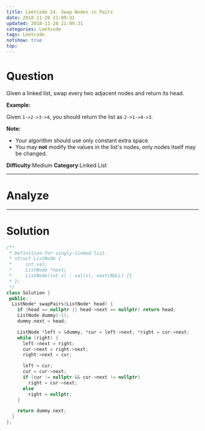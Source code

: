 ```yaml
---
title: Leetcode 24. Swap Nodes in Pairs
date: 2018-11-20 21:09:31
updated: 2018-11-20 21:09:31
categories: Leetcode
tags: Leetcode
notshow: true
top:
---
```


# Question

Given a linked list, swap every two adjacent nodes and return its head.

**Example:**

Given `1->2->3->4`, you should return the list as `2->1->4->3`.

**Note:**

- Your algorithm should use only constant extra space.
- You may  **not**  modify the values in the list's nodes, only nodes itself may be changed.

**Difficulty**:Medium
**Category**:Linked List

<!-- more -->

------------

# Analyze

------------

# Solution

```cpp
/**
 * Definition for singly-linked list.
 * struct ListNode {
 *     int val;
 *     ListNode *next;
 *     ListNode(int x) : val(x), next(NULL) {}
 * };
 */
class Solution {
 public:
  ListNode* swapPairs(ListNode* head) {
    if (head == nullptr || head->next == nullptr) return head;
    ListNode dummy(-1);
    dummy.next = head;

    ListNode *left = &dummy, *cur = left->next, *right = cur->next;
    while (right) {
      left->next = right;
      cur->next = right->next;
      right->next = cur;

      left = cur;
      cur = cur->next;
      if (cur != nullptr && cur->next != nullptr)
        right = cur->next;
      else
        right = nullptr;
    }

    return dummy.next;
  }
};
```